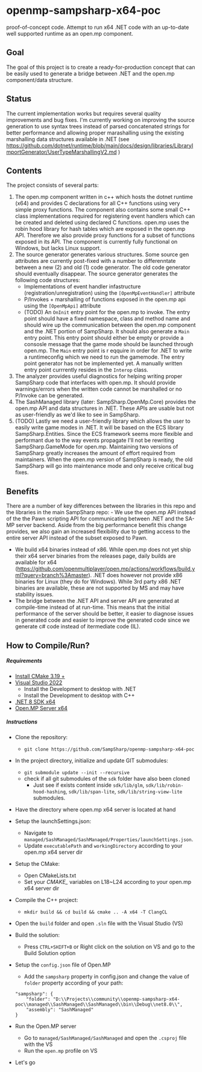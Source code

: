 # openmp-sampsharp-x64-poc
proof-of-concept code. Attempt to run x64 .NET code with an up-to-date well supported runtime as an open.mp component.

Goal
----
The goal of this project is to create a ready-for-production concept that can be easily used to generate a
bridge between .NET and the open.mp component/data structure.

Status
------
The current implementation works but requires several quality improvements and bug fixes. I'm currently
working on improving the source generation to use syntax trees instead of parsed concatenated strings for better
performance and allowing proper marashalling using the existing marshalling data structures available in .NET (see
https://github.com/dotnet/runtime/blob/main/docs/design/libraries/LibraryImportGenerator/UserTypeMarshallingV2.md )

Contents  
--------  
The project consists of several parts:  
1) The open.mp component written in c++ which hosts the dotnet runtime (x64) and provides C declarations for all C++
functions using very simple proxy functions. The component also contains some small C++ class implementations required
for registering event handlers which can be created and deleted using declared C functions. open.mp uses the robin hood
library for hash tables which are exposed in the open.mp API. Therefore we also provide proxy functions for a subset of
functions exposed in its API. The component is currently fully functional on Windows, but lacks Linux support.  
2) The source generator generates various structures. Some source gen attributes are currently post-fixed with a number
to differenntate between a new (2) and old (1) code generator. The old code generator should eventually disappear. The
source generator generates the following code structures:  
   - Implementations of event handler infastructure (registration/unregistration) using the `[OpenMpEventHandler]`
   attribute  
   - P/Invokes + marshalling of functions exposed in the open.mp api using the `[OpenMpApi]` attribute  
   - (TODO) An `OnInit` entry point for the open.mp to invoke. The entry point should have a fixed namespace, class and
   method name and should wire up the communication between the open.mp component and the .NET portion of SampSharp. It
   should also generate a `Main` entry point. This entry point should either be empty or provide a consosle message that
   the game mode should be launched through open.mp. The `Main` entry point is r eqquire in order for .NET to write a
   runtimeconfig which we need to run the gamemode. The entry point generator has not be implemented yet. A manually
   written entry point currrently resides in the `Interop` class.  
4) The analyzer provides useful diagnostics for helping writing proper SampSharp code that interfaces with open.mp. It
should provide warnings/errors when the written code cannot be marshalled or no P/Invoke can be generated.  
5) The SashManaged library (later: SampSharp.OpenMp.Core) provides the open.mp API and data structures in .NET. These
APIs are usable but not as user-friendly as we'd like to see in SampSharp.  
6) (TODO) Lastly we need a user-friendly library which allows the user to easily write game modes in .NET. It will be
based on the ECS library SampSharp.Entities. Since the ECS framework seems more flexible and performant due to the way
events propagate I'll not be rewriting SampSharp.GameMode for open.mp. Maintaining two versions of SampSharp greatly
increases the amount of effort required from maintainers. When the open.mp version of SampSharp is ready, the old
SampSharp will go into maintenance mode and only receive critical bug fixes.  

Benefits  
--------  
There are a number of key differences between the libraries in this repo and the libraries in the main
SampSharp repo: - We use the open.mp API instead of the the Pawn scripting API for communicating between .NET and the
SA-MP server backend. Aside from the big performance benefit this change provides, we also gain an increased flexibility
due to getting access to the entire server API instead of the subset exposed to Pawn.  
- We build x64 binaries instead of x86. While open.mp does not yet ship their x64 server binaries from the releases
page, daily builds are available for x64
(https://github.com/openmultiplayer/open.mp/actions/workflows/build.yml?query=branch%3Amaster). .NET does however not
provide x86 binaries for Linux (they do for Windows). While 3rd party x86 .NET binaries are available, these are not
supported by MS and may have stability issues.  
- The bridge between the .NET API and server API are generated at compile-time instead of at run-time. This means that
the initial performance of the server should be better, it easier to diagnose issues in generated code and easier to
improve the generated code since we generate c# code instead of itermediate code (IL).  

## How to Compile/Run?

##### Requirements

- [Install CMake 3.19 +](https://cmake.org/download/)
- [Visual Studio 2022](https://visualstudio.microsoft.com/pt-br/vs/)
  - Install the Development to desktop with .NET
  - Install the Development to desktop with C++
- [.NET 8 SDK x64](https://dotnet.microsoft.com/pt-br/download/dotnet/thank-you/sdk-8.0.404-windows-x64-installer)
- [Open.MP Server x64](https://github.com/openmultiplayer/open.mp/actions/runs/11611054690/artifacts/2127938904)

##### Instructions

- Clone the repository:
  - `git clone https://github.com/SampSharp/openmp-sampsharp-x64-poc`

- In the project directory, initialize and update GIT submodules:
  - `git submodule update --init --recursive`
  - check if all git submodules of the `sdk` folder have also been cloned
    - Just see if exists content inside `sdk/lib/glm`, `sdk/lib/robin-hood-hashing`, `sdk/lib/span-lite`, `sdk/lib/string-view-lite` submodules.

- Have the directory where open.mp x64 server is located at hand

- Setup the launchSettings.json:
  - Navigate to `managed/SashManaged/SashManaged/Properties/launchSettings.json`.
  - Update `executablePath` and `workingDirectory` according to your open.mp x64 server dir

- Setup the CMake:
  - Open CMakeLists.txt
  - Set your <i>CMAKE\_</i> variables on L18~L24 according to your open.mp x64 server dir

- Compile the C++ project:
  - `mkdir build && cd build && cmake .. -A x64 -T ClangCL`

- Open the `build` folder and open `.sln` file with the Visual Studio (VS)

- Build the solution:
  - Press `CTRL+SHIFT+B` or Right click on the solution on VS and go to the Build Solution option

- Setup the `config.json` file of Open.MP
  - Add the `sampsharp` property in config.json and change the value of `folder` property according of your path:
  ```
  "sampsharp": {
      "folder": "D:\\Projects\\community\\openmp-sampsharp-x64-poc\\managed\\SashManaged\\SashManaged\\bin\\Debug\\net8.0\\",
      "assembly": "SashManaged"
  }
  ```

- Run the Open.MP server
  - Go to `managed/SashManaged/SashManaged` and open the `.csproj` file with the VS
  - Run the `open.mp` profile on VS

- Let's go